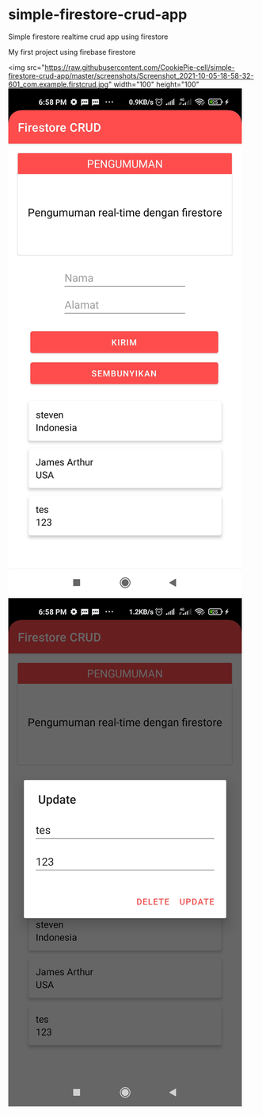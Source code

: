 # simple-firestore-crud-app

Simple firestore realtime crud app using firestore

My first project using firebase firestore

<img src="https://raw.githubusercontent.com/CookiePie-cell/simple-firestore-crud-app/master/screenshots/Screenshot_2021-10-05-18-58-32-601_com.example.firstcrud.jpg" width="100" height="100"
![alt text](https://raw.githubusercontent.com/CookiePie-cell/simple-firestore-crud-app/master/screenshots/Screenshot_2021-10-05-18-58-26-864_com.example.firstcrud.jpg)
![alt_text](https://raw.githubusercontent.com/CookiePie-cell/simple-firestore-crud-app/master/screenshots/Screenshot_2021-10-05-18-58-39-068_com.example.firstcrud.jpg)


